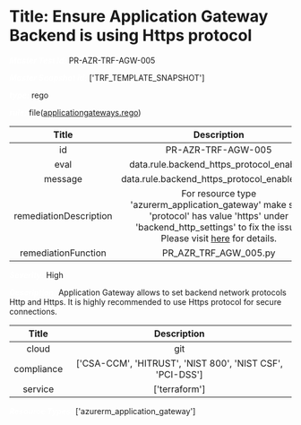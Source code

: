 



# Title: Ensure Application Gateway Backend is using Https protocol


***<font color="white">Master Test Id:</font>*** PR-AZR-TRF-AGW-005

***<font color="white">Master Snapshot Id:</font>*** ['TRF_TEMPLATE_SNAPSHOT']

***<font color="white">type:</font>*** rego

***<font color="white">rule:</font>*** file([applicationgateways.rego])  
  
  
  
  

|Title|Description|
| :---: | :---: |
|id|PR-AZR-TRF-AGW-005|
|eval|data.rule.backend_https_protocol_enabled|
|message|data.rule.backend_https_protocol_enabled_err|
|remediationDescription|For resource type 'azurerm_application_gateway' make sure 'protocol' has value 'https' under 'backend_http_settings' to fix the issue. Please visit <a href='https://registry.terraform.io/providers/hashicorp/azurerm/latest/docs/resources/application_gateway#backend_http_settings' target='_blank'>here</a> for details.|
|remediationFunction|PR_AZR_TRF_AGW_005.py|


***<font color="white">Severity:</font>*** High

***<font color="white">Description:</font>*** Application Gateway allows to set backend network protocols Http and Https. It is highly recommended to use Https protocol for secure connections.  
  
  

|Title|Description|
| :---: | :---: |
|cloud|git|
|compliance|['CSA-CCM', 'HITRUST', 'NIST 800', 'NIST CSF', 'PCI-DSS']|
|service|['terraform']|


***<font color="white">Resource Types:</font>*** ['azurerm_application_gateway']


[applicationgateways.rego]: https://github.com/prancer-io/prancer-compliance-test/tree/master/azure/terraform/applicationgateways.rego
